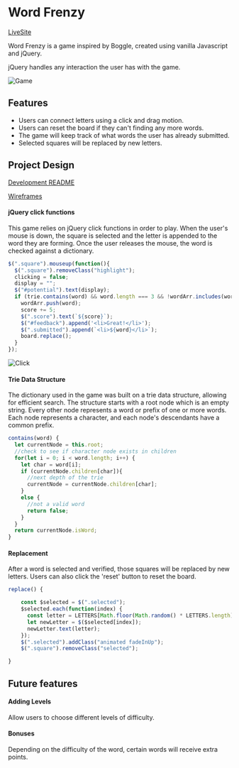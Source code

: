 # Word Frenzy

[LiveSite][Word Frenzy]

[Word Frenzy]: https://clarehsu390.github.io/Frenzy/

Word Frenzy is a game inspired by Boggle, created using vanilla Javascript and jQuery.

jQuery handles any interaction the user has with the game.

![Game](https://user-images.githubusercontent.com/26496447/28978042-53d17cf8-78f9-11e7-8a7c-be7065f89f78.png)

## Features
  * Users can connect letters using a click and drag motion.
  * Users can reset the board if they can't finding any more words.
  * The game will keep track of what words the user has already submitted.
  * Selected squares will be replaced by new letters.

## Project Design
[dev-readme]: docs/README.md
[wireframes]: docs/wireframes

[Development README][dev-readme]

[Wireframes][wireframes]


#### jQuery click functions

This game relies on jQuery click functions in order to play. When the user's mouse is down, the square is selected and the letter is appended to the word they are forming. Once the user releases the mouse, the word is checked against a dictionary.

```javascript
$(".square").mouseup(function(){
  $(".square").removeClass("highlight");
  clicking = false;
  display = "";
  $("#potential").text(display);
  if (trie.contains(word) && word.length === 3 && !wordArr.includes(word)) {
    wordArr.push(word);
    score += 5;
    $(".score").text(`${score}`);
    $("#feedback").append('<li>Great!</li>');
    $(".submitted").append(`<li>${word}</li>`);
    board.replace();
  }
});

```


![Click](https://user-images.githubusercontent.com/26496447/28978148-b7e3c53e-78f9-11e7-9472-747bfc89d65c.gif)

#### Trie Data Structure

The dictionary used in the game was built on a trie data structure, allowing for efficient search. The structure starts with a root node which is an empty string. Every other node represents a word or prefix of one or more words. Each node represents a character, and each node's descendants have a common prefix.

```javascript
contains(word) {
  let currentNode = this.root;
  //check to see if character node exists in children
  for(let i = 0; i < word.length; i++) {
    let char = word[i];
    if (currentNode.children[char]){
      //next depth of the trie
      currentNode = currentNode.children[char];
    }
    else {
      //not a valid word
      return false;
    }
  }
  return currentNode.isWord;
}
```



#### Replacement

After a word is selected and verified, those squares will be replaced by new letters. Users can also click the 'reset' button to reset the board.

```javascript
replace() {

    const $selected = $(".selected");
    $selected.each(function(index) {
      const letter = LETTERS[Math.floor(Math.random() * LETTERS.length)];
      let newLetter = $($selected[index]);
      newLetter.text(letter);
    });
    $(".selected").addClass("animated fadeInUp");
    $(".square").removeClass("selected");

}
```


## Future features

#### Adding Levels
Allow users to choose different levels of difficulty.

#### Bonuses
Depending on the difficulty of the word, certain words will receive extra points.
